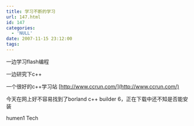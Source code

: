 ```yaml
---
title: 学习不断的学习
url: 147.html
id: 147
categories:
  - 'NULL'
date: 2007-11-15 23:12:00
tags:
---
```


  
一边学习flash编程

一边研究下c++

一个很好的c++学习站 [http://www.ccrun.com/](http://www.ccrun.com/)

今天在网上好不容易找到了borland c++ builder 6，正在下载中还不知是否能安装

humen1 Tech